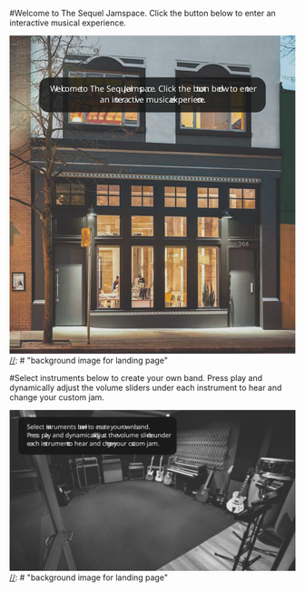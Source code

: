 #Welcome to The Sequel Jamspace. Click the button below to enter an interactive musical experience.

![alt](img/door.svg) [//]: # "background image for landing page"

[//]: # "#enter-btn when clicked will lead inside of the studio." 

#Select instruments below to create your own band. Press play and dynamically adjust the volume sliders under each instrument to hear and change your custom jam.

![alt](img/main-studio.svg) [//]: # "background image for landing page"

[//]: # "#reset-btn when clicked will allow users to change up the instruments of their custom band." 

[//]: # "everything in the studio will start off as black and white. There will be nine different voices/instruments that can be selected."

[//]: # "when selected, the object will change to a coloured visual."

[//]: # "user will press #play-btn which will overlay the different audio files selected to create a custom jam."

[//]: # "#play-btn will change to #pause-btn as the song is playing.#stop-btn will appear when play/pause is selected. This will stop and reload all audio to the beginning and resets all images to black and white."

[//]: # "#play-btn will indicate that song is currently playing."

[//]: # "all audio will be recorded by writer and pictures will be taken of writer's instruments. All visuals will then be placed in a custom UI created by writer."

[//]: # "user will be able to manipulate the different instruments with volume sliders underneath each instrument."

[//]: # "song will stop playing once all audio files have finished. All images return to black and white state."
